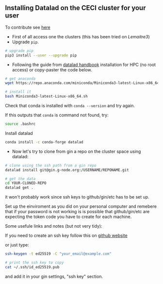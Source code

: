 ## Installing Datalad on the CECI cluster for your user

To contribute see [here](https://cpp-lln-lab.github.io/CPP_HPC/contributing/)

- First of all access one the clusters (this has been tried on _Lemaitre3_)
- Upgrade `pip`.

```bash
# upgrade pip
pip3 install --user --upgrade pip
```

- Following the guide from [datalad handbook](http://handbook.datalad.org/en/latest/intro/installation.html#norootinstall)
  installation for HPC (no root access) or copy-paster the code below.

```bash
# get anaconda
wget https://repo.anaconda.com/miniconda/Miniconda3-latest-Linux-x86_64.sh

# install it
bash Miniconda3-latest-Linux-x86_64.sh
```

Check that conda is installed with `conda --version` and try again.

If this outputs that `conda` is command not found, try:

```bash
source .bashrc
```
Install datalad

```bash
conda install -c conda-forge datalad
```

- Now let's try to clone from gin a repo on the cluster space using datalad:

```BASH
# clone using the ssh path from a gin repo
datalad install git@gin.g-node.org:/USERNAME/REPONAME.git

# get the data
cd YOUR-CLONED-REPO
datalad get .
```

it won't probably work since ssh keys to github/gin/etc has to be set up. 

Set up the einviroment as you did on your personal computer and remebere that if your password is not working is is possible that github/gin/etc are expecting the token code you have to create for each machine.

Some usefule links and notes (but not very tidy):

If you need to create an ssh key follow this on
  [github website](https://docs.github.com/en/github/authenticating-to-github/connecting-to-github-with-ssh/generating-a-new-ssh-key-and-adding-it-to-the-ssh-agent)

  or just type:

```bash
ssh-keygen -t ed25519 -C "your_email@example.com"

# print the ssh key to copy
cat ~/.ssh/id_ed25519.pub
```

and add it in your gin settings, "ssh key" section.
